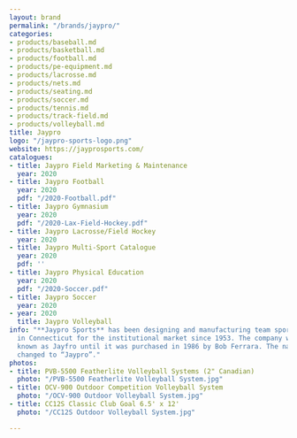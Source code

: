 ```yaml
---
layout: brand
permalink: "/brands/jaypro/"
categories:
- products/baseball.md
- products/basketball.md
- products/football.md
- products/pe-equipment.md
- products/lacrosse.md
- products/nets.md
- products/seating.md
- products/soccer.md
- products/tennis.md
- products/track-field.md
- products/volleyball.md
title: Jaypro
logo: "/jaypro-sports-logo.png"
website: https://jayprosports.com/
catalogues:
- title: Jaypro Field Marketing & Maintenance
  year: 2020
- title: Jaypro Football
  year: 2020
  pdf: "/2020-Football.pdf"
- title: Jaypro Gymnasium
  year: 2020
  pdf: "/2020-Lax-Field-Hockey.pdf"
- title: Jaypro Lacrosse/Field Hockey
  year: 2020
- title: Jaypro Multi-Sport Catalogue
  year: 2020
  pdf: ''
- title: Jaypro Physical Education
  year: 2020
  pdf: "/2020-Soccer.pdf"
- title: Jaypro Soccer
  year: 2020
- year: 2020
  title: Jaypro Volleyball
info: "**Jaypro Sports** has been designing and manufacturing team sports equipment
  in Connecticut for the institutional market since 1953. The company was originally
  known as Jayfro until it was purchased in 1986 by Bob Ferrara. The name was then
  changed to “Jaypro”."
photos:
- title: PVB-5500 Featherlite Volleyball Systems (2" Canadian)
  photo: "/PVB-5500 Featherlite Volleyball System.jpg"
- title: OCV-900 Outdoor Competition Volleyball System
  photo: "/OCV-900 Outdoor Volleyball System.jpg"
- title: CC12S Classic Club Goal 6.5' x 12'
  photo: "/CC12S Outdoor Volleyball System.jpg"

---
```


